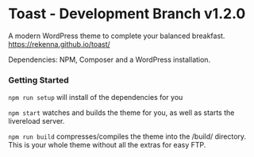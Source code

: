 # Toast - Development Branch v1.2.0

A modern WordPress theme to complete your balanced breakfast. https://rekenna.github.io/toast/

Dependencies: NPM, Composer and a WordPress installation.

### Getting Started

`npm run setup` will install of the dependencies for you

`npm start` watches and builds the theme for you, as well as starts the livereload server.

`npm run build` compresses/compiles the theme into the /build/ directory. This is your whole theme without all the extras for easy FTP.
